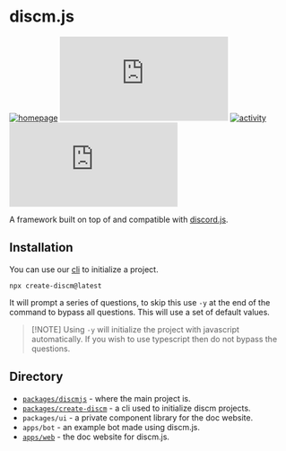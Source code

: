 # discm.js

[![homepage](https://img.shields.io/badge/discm.js-homepage-magenta)](https://discm.js.org)
[![downloads](https://img.shields.io/npm/dw/discm.js)](https://npmjs.com/package/discm.js)
[![activity](https://img.shields.io/github/commit-activity/w/ThatGhostYT/discmjs)](https://github.com/ThatGhostYT/discmjs/tree/master)
[![version](https://img.shields.io/npm/v/discm.js)](https://www.npmjs.com/package/discm.js?activeTab=versions)

A framework built on top of and compatible with [discord.js](https://npmjs.com/package/discord.js).

## Installation

You can use our [cli](https://npmjs.com/package/create-discm) to initialize a project.

```shell
npx create-discm@latest
```

It will prompt a series of questions, to skip this use `-y` at the end of the command to bypass all questions.
This will use a set of default values.

> [!NOTE] Using `-y` will initialize the project with javascript automatically. If you wish to use typescript then do not bypass the questions.

## Directory

- [`packages/discmjs`](https://www.npmjs.com/package/discm.js) - where the main project is.
- [`packages/create-discm`](https://www.npmjs.com/package/create-discm) - a cli used to initialize discm projects.
- `packages/ui` - a private component library for the doc website.
- `apps/bot` - an example bot made using discm.js.
- [`apps/web`](https://discm.js.org) - the doc website for discm.js.
